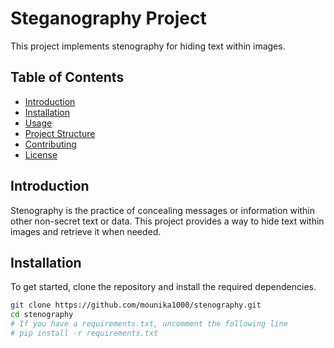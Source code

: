 # Steganography Project

This project implements stenography for hiding text within images.

## Table of Contents
- [Introduction](#introduction)
- [Installation](#installation)
- [Usage](#usage)
- [Project Structure](#project-structure)
- [Contributing](#contributing)
- [License](#license)

## Introduction
Stenography is the practice of concealing messages or information within other non-secret text or data. This project provides a way to hide text within images and retrieve it when needed.

## Installation
To get started, clone the repository and install the required dependencies.

```sh
git clone https://github.com/mounika1000/stenography.git
cd stenography
# If you have a requirements.txt, uncomment the following line
# pip install -r requirements.txt
